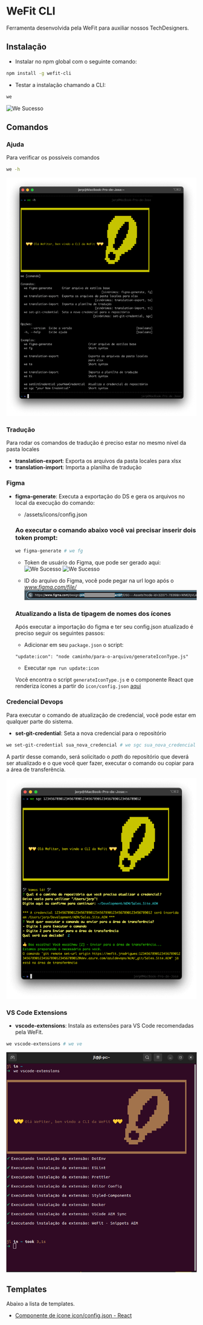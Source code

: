 # WeFit CLI

Ferramenta desenvolvida pela WeFit para auxiliar nossos TechDesigners.

## Instalação

- Instalar no npm global com o seguinte comando:

```bash
npm install -g wefit-cli
```

- Testar a instalação chamando a CLI:

```bash
we
```

![We Sucesso](./images/we-success.png)

## Comandos

### Ajuda

Para verificar os possíveis comandos

```bash
we -h
```

![Comando de ajuda, `we -h` executado](./images/help.png)

### Tradução

Para rodar os comandos de tradução é preciso estar no mesmo nível da pasta locales

- **translation-export**: Exporta os arquivos da pasta locales para xlsx
- **translation-import**: Importa a planilha de tradução

### Figma

- **figma-generate**: Executa a exportação do DS e gera os arquivos no local da execução do comando:

  - /assets/icons/config.json

  ### Ao executar o comando abaixo você vai precisar inserir dois token prompt:

  ```bash
  we figma-generate # we fg
  ```

  - Token de usuário do Figma, que pode ser gerado aqui:
    ![We Sucesso](./images/user-config.png)
    ![We Sucesso](./images/generate-token.png)

  - ID do arquivo do Figma, você pode pegar na url logo após o *www.figma.com/file/*
    ![We FigmaUrl](./images/figma-url.png)

  ### Atualizando a lista de tipagem de nomes dos ícones

  Após executar a importação do figma e ter seu config.json atualizado é preciso seguir os seguintes passos:

  - Adicionar em seu `package.json` o script:

  ```
  "update:icon": "node caminho/para-o-arquivo/generateIconType.js"
  ```

  - Executar `npm run update:icon`

  Você encontra o script `generateIconType.js` e o componente React que renderiza ícones a partir do `icon/config.json` [aqui](./templates/Icon/)

### Credencial Devops

Para executar o comando de atualização de credencial, você pode estar em qualquer parte do sistema.

- **set-git-credential**: Seta a nova credencial para o repositório

```bash
we set-git-credential sua_nova_credencial # we sgc sua_nova_credencial
```

A partir desse comando, será solicitado o _path_ do repositório que deverá ser atualizado e o que você quer fazer, executar o comando ou copiar para a área de transferência.

![Comando `we sgc` executado por completo](./images/set-git-credential.png)

### VS Code Extensions

- **vscode-extensions**: Instala as extensões para VS Code recomendadas pela WeFit.

```bash
we vscode-extensions # we ve
```

![Comando `we vscode-extensions`](./images/vscode-extensions.png)

## Templates

Abaixo a lista de templates.

- [Componente de ícone icon/config.json - React](./templates/Icon/)
